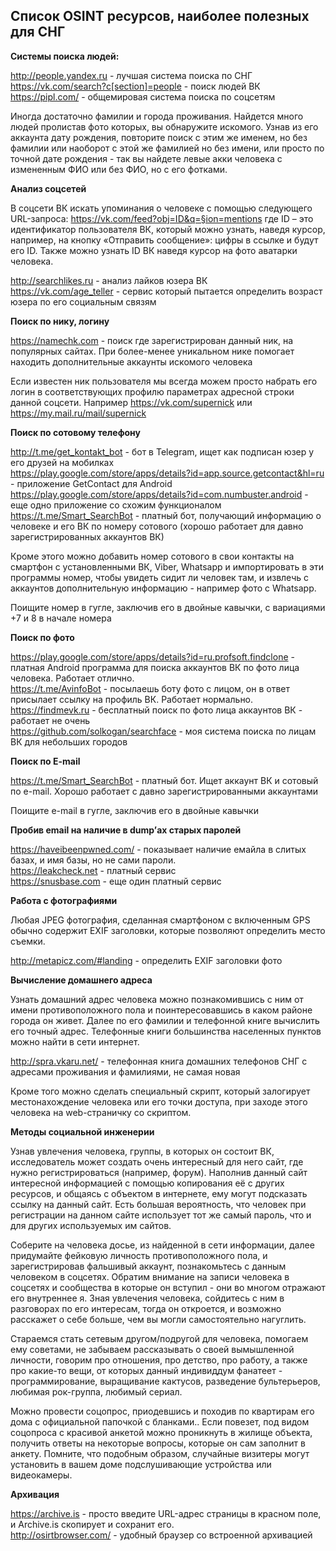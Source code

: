 <h2>Список OSINT ресурсов, наиболее полезных для СНГ</h2>

<b>Системы поиска людей:</b>

http://people.yandex.ru - лучшая система поиска по СНГ<br>
https://vk.com/search?c[section]=people - поиск людей ВК<br>
https://pipl.com/ - общемировая система поиска по соцсетям

Иногда достаточно фамилии и города проживания. Найдется много людей пролистав фото которых, вы обнаружите искомого. Узнав из его аккаунта дату рождения, повторите поиск с этим же именем, но без фамилии или наоборот с этой же фамилией но без имени, или просто по точной дате рождения - так вы найдете левые акки человека с измененным ФИО или без ФИО, но с его фотками.

<b>Анализ соцсетей</b>

В соцсети ВК искать упоминания о человеке с помощью следующего URL-запроса: https://vk.com/feed?obj=ID&q=§ion=mentions где ID – это идентификатор пользователя ВК, который можно узнать, наведя курсор, например, на кнопку «Отправить сообщение»: цифры в ссылке и будут его ID. Также можно узнать ID ВК наведя курсор на фото аватарки человека.

http://searchlikes.ru - анализ лайков юзера ВК<br>
https://vk.com/age_teller - сервис который пытается определить возраст юзера по его социальным связям 

<b>Поиск по нику, логину</b>

https://namechk.com - поиск где зарегистрирован данный ник, на популярных сайтах. При более-менее уникальном нике помогает находить дополнительные аккаунты искомого человека

Если известен ник пользователя мы всегда можем просто набрать его логин в соответствующих профилю параметрах адресной строки данной соцсети. Например https://vk.com/supernick или https://my.mail.ru/mail/supernick

<b>Поиск по сотовому телефону</b>

http://t.me/get_kontakt_bot - бот в Telegram, ищет как подписан юзер у его друзей на мобилках<br>
https://play.google.com/store/apps/details?id=app.source.getcontact&hl=ru - приложение GetContact для Android<br>
https://play.google.com/store/apps/details?id=com.numbuster.android - еще одно приложение со схожим функционалом<br>
https://t.me/Smart_SearchBot - платный бот, получающий информацию о человеке и его ВК по номеру сотового (хорошо работает для давно зарегистрированных аккаунтов ВК)

Кроме этого можно добавить номер сотового в свои контакты на смартфон с установленными ВК, Viber, Whatsapp и импортировать в эти программы номер, чтобы увидеть сидит ли человек там, и извлечь с аккаунтов дополнительную информацию - например фото с Whatsapp.

Поищите номер в гугле, заключив его в двойные кавычки, с вариациями +7 и 8 в начале номера

<b>Поиск по фото</b>

https://play.google.com/store/apps/details?id=ru.profsoft.findclone - платная Android программа для поиска аккаунтов ВК по фото лица человека. Работает отлично.<br>
https://t.me/AvinfoBot - посылаешь боту фото с лицом, он в ответ присылает ссылку на профиль ВК. Работает нормально.<br>
https://findmevk.ru - бесплатный поиск по фото лица аккаунтов ВК - работает не очень<br>
https://github.com/solkogan/searchface - моя система поиска по лицам ВК для небольших городов

<b>Поиск по E-mail</b>

https://t.me/Smart_SearchBot - платный бот. Ищет аккаунт ВК и сотовый по e-mail. Хорошо работает с давно зарегистрированными аккаунтами

Поищите e-mail в гугле, заключив его в двойные кавычки

<b>Пробив email на наличие в dump’ах старых паролей</b>

https://haveibeenpwned.com/ - показывает наличие емайла в слитых базах, и имя базы, но не сами пароли.<br>
https://leakcheck.net - платный сервис</br>
https://snusbase.com - еще один платный сервис

<b>Работа с фотографиями</b>

Любая JPEG фотография, сделанная смартфоном с включенным GPS обычно содержит EXIF заголовки, которые позволяют определить место съемки. 

http://metapicz.com/#landing - определить EXIF заголовки фото

<b>Вычисление домашнего адреса</b>

Узнать домашний адрес человека можно познакомившись с ним от имени противоположного пола и поинтересовавшись в каком районе города он живет. Далее по его фамилии и телефонной книге вычислить его точный адрес. Телефонные книги большинства населенных пунктов можно найти в сети интернет.

http://spra.vkaru.net/ - телефонная книга домашних телефонов СНГ с адресами проживания и фамилиями, не самая новая

Кроме того можно сделать специальный скрипт, который залогирует местонахождение человека или его точки доступа, при заходе этого человека на web-страничку со скриптом.

<b>Методы социальной инженерии</b>

Узнав увлечения человека, группы, в которых он состоит ВК, исследователь может создать очень интересный для него сайт, где нужно регистрироваться (например, форум). Наполнив данный сайт интересной информацией с помощью копирования её с других ресурсов, и общаясь с объектом в интернете, ему могут подсказать ссылку на данный сайт. Есть большая вероятность, что человек при регистрации на данном сайте использует тот же самый пароль, что и для других используемых им сайтов. 

Соберите на человека досье, из найденной в сети информации, далее придумайте фейковую личность противоположного пола, и зарегистрировав фальшивый аккаунт, познакомьтесь с данным человеком в соцсетях. Обратим внимание на записи человека в соцсетях и сообщества в которые он вступил - они во многом отражают его внутреннее я. Зная увлечения человека, сойдитесь с ним в разговорах по его интересам, тогда он откроется, и возможно расскажет о себе больше, чем вы могли самостоятельно нагуглить. 

Стараемся стать сетевым другом/подругой для человека, помогаем ему советами, не забываем рассказывать о своей вымышленной личности, говорим про отношения, про детство, про работу, а также про какие-то вещи, от которых данный индивиддум фанатеет - программирование, выращивание кактусов, разведение бультерьеров, любимая рок-группа, любимый сериал.

Можно провести соцопрос, приодевшись и походив по квартирам его дома с официальной папочкой с бланками.. Если повезет, под видом соцопроса с красивой анкетой можно проникнуть в жилище объекта, получить ответы на некоторые вопросы, которые он сам заполнит в анкету. Помните, что подобным образом, случайные визитеры могут установить в вашем доме подслушивающие устройства или видеокамеры.

<b>Архивация</b>

https://archive.is - просто введите URL-адрес страницы в красном поле, и Archive.is скопирует и сохранит его. <br>
http://osirtbrowser.com/ - удобный браузер со встроенной архивацией
